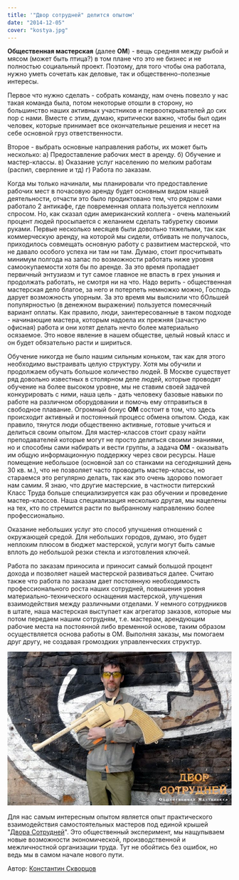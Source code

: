 ```yaml
---
title: '"Двор сотрудней" делится опытом'
date: "2014-12-05"
cover: "kostya.jpg"
---
```


**Общественная мастерская** (далее **ОМ**) - вещь средняя между рыбой и мясом (может быть птица?) в том плане что это не бизнес и не полностью социальный проект. Поэтому, для того чтобы она работала, нужно уметь сочетать как деловые, так и общественно-полезные интересы.

Первое что нужно сделать - собрать команду, нам очень повезло у нас такая команда была, потом некоторые отошли в сторону, но большинство наших активных участников и первооткрывателей до сих пор с нами. Вместе с этим, думаю, критически важно, чтобы был один человек, которые принимает все окончательные решения и несет на себе основной груз ответственности.

Второе - выбрать основные направления работы, их может быть несколько: а) Предоставление рабочих мест в аренду. б) Обучение и мастер-классы. в) Оказание услуг населению по мелким работам (распил, сверление и тд) г) Работа по заказам.

Когда мы только начинали, мы планировали что предоставление рабочих мест в почасовую аренду будет основным видом нашей деятельности, отчасти это было продиктовано тем, что рядом с нами работало 2 антикафе, где повременная оплата пользуется неплохим спросом. Но, как сказал один американский коллега - очень маленький процент людей просыпается с желанием сделать табуретку своими руками. Первые несколько месяцев были довольно тяжелыми, так как коммерческую аренду, на которой мы сидели, отбивать не получалось, приходилось совмещать основную работу с развитием мастерской, что не давало особого успеха ни там ни там. Думаю, стоит просчитывать минимум полгода на запас по возможности работать ниже уровня самоокупаемости хотя бы по аренде. За это время пропадает первичный энтузиазм и тут самое главное не впасть в грех уныния и продолжать работать, не смотря ни на что. Надо верить - общественная мастерская дело благое, за него и потерпеть немножко можно, Господь дарует возможность упорным. За это время мы выяснили что бОльшей популярностью (в денежном выражении) пользуется помесячный вариант оплаты. Как правило, люди, заинтересованные в таком подходе - начинающие мастера, которым надоела их прежняя (зачастую офисная) работа и они хотят делать нечто более материально осязаемое. Это новое явление в нашем обществе, целый новый класс и он будет обязательно расти и шириться.

Обучение никогда не было нашим сильным коньком, так как для этого необходимо выстраивать целую структуру. Хотя мы обучили и продолжаем обучать большое количество людей. В Москве существует ряд довольно известных в столярном деле людей, которые проводят обучение на более высоком уровне, мы не ставим своей задачей конкурировать с ними, наша цель - дать человеку базовые навыки по работе на различном оборудовании и помочь ему отправиться в свободное плавание. Огромный бонус **ОМ** состоит в том, что здесь происходит активный и постоянный процесс обмена опытом. Сюда, как правило, тянутся люди общественно активные, готовые учиться и делиться своим опытом. Для мастер-классов стоит сразу найти преподавателей которые могут не просто делиться своими знаниями, но и способны сами набирать и вести группы, а задача **ОМ** - оказывать им общую информационную поддержку через свои ресурсы. Наше помещение небольшое (основной зал со станками на сегодняшний день 30 кв. м.), что не позволяет часто проводить мастер-классы, но стараемся это регулярно делать, так как это очень здорово помогает нам самим. Я знаю, что другие мастерские, в частности питерский Класс Труда больше специализируется как раз обучении и проведение мастер-классов. Наша специализация несколько другая, мы нацелены на тех, кто по стремится расти по выбранному направлению более профессионально.

Оказание небольших услуг это способ улучшения отношений с окружающей средой. Для небольших городов, думаю, это будет неплохим плюсом в бюджет мастерской, услуги могут быть самые вплоть до небольшой резки стекла и изготовления ключей.

Работа по заказам приносила и приносит самый большой процент дохода и позволяет нашей мастерской развиваться далее. Считаю также что работа по заказам дает постоянную необходимость профессионального роста наших сотрудней, повышения уровня материально-технического оснащения мастерской, улучшения взаимодействия между различными отделами. У немного сотрудников в штате, наша мастерская выступает как агрегатор заказов, которые мы потом передаем нашим сотрудням, т.е. мастерам, арендующим рабочие места на постоянной либо временной основе, таким образом осуществляется основа работы в ОМ. Выполняя заказы, мы помогаем друг другу, не создавая громоздких управленческих структур.

![Константин Скворцов, Двор Сотрудней](./kostya.jpg)

Для нас самым интересным опытом является опыт практического взаимодействия самостоятельных мастеров под единой крышей "[Двора Сотрудней](http://ooley.ru/places/dvor-sotrudnej/ "Двор сотрудней")". Это общественный эксперимент, мы нащупываем новые возможности экономической, производственной и межличностной организации труда. Тут не обойтись без ошибок, но ведь мы в самом начале нового пути.

Автор: [Константин Скворцов](https://vk.com/skvorenze)

